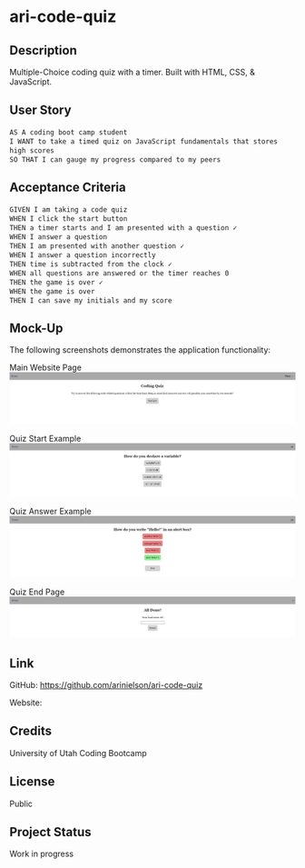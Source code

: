 # ari-code-quiz

## Description

Multiple-Choice coding quiz with a timer. Built with HTML, CSS, & JavaScript.

## User Story

```
AS A coding boot camp student
I WANT to take a timed quiz on JavaScript fundamentals that stores high scores
SO THAT I can gauge my progress compared to my peers
```

## Acceptance Criteria

```
GIVEN I am taking a code quiz
WHEN I click the start button
THEN a timer starts and I am presented with a question ✓
WHEN I answer a question
THEN I am presented with another question ✓
WHEN I answer a question incorrectly
THEN time is subtracted from the clock ✓
WHEN all questions are answered or the timer reaches 0
THEN the game is over ✓
WHEN the game is over
THEN I can save my initials and my score
```

## Mock-Up

The following screenshots demonstrates the application functionality:

Main Website Page
![Main Website Page](/assets/images/Main-Start.jpg)

Quiz Start Example
![Quiz Start Example](/assets/images/Quiz-Start.jpg)

Quiz Answer Example
![Quiz Answer Example](/assets/images/Quiz-Answer.jpg)

Quiz End Page
![Quiz End Page](/assets/images/Quiz-End-Score.jpg)

## Link

GitHub: https://github.com/arinielson/ari-code-quiz

Website: 

## Credits

University of Utah Coding Bootcamp

## License

Public

## Project Status

Work in progress